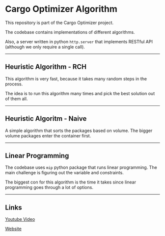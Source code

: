 # Cargo Optimizer Algorithm

This repository is part of the Cargo Optimizer project.

The codebase contains implementations of different algorithms. 

Also, a server written in python `http.server` that implements RESTful API (although we only require a single call).

---

## Heuristic Algorithm - RCH

This algorithm is very fast, because it takes many random steps in the process. 

The idea is to run this algorithm many times and pick the best solution out of them all.

---

## Heuristic Algoritm - Naive

A simple algorithm that sorts the packages based on volume. The bigger volume packages enter the container first.

---

## Linear Programming

The codebase uses `mip` python package that runs linear programming. The main challenge is figuring out the variable and constraints. 

The biggest con for this algorithm is the time it takes since linear programming goes through a lot of options.

---

## Links

[Youtube Video](https://youtu.be/Zvjm5s7ZOZs)

[Website](https://cargo-optimizer.herokuapp.com/)
